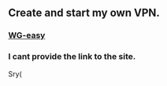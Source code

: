 ## Create and start my own VPN.

### [WG-easy](https://github.com/MonitorPC/wg-easy)

### I cant provide the link to the site.     
Sry(

